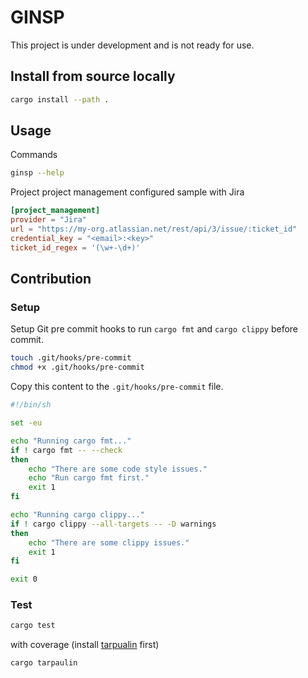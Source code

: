 # GINSP

This project is under development and is not ready for use.

## Install from source locally

```sh
cargo install --path .
```

## Usage

Commands
```sh
ginsp --help
````

Project project management configured sample with Jira
```toml
[project_management]
provider = "Jira"
url = "https://my-org.atlassian.net/rest/api/3/issue/:ticket_id"
credential_key = "<email>:<key>"
ticket_id_regex = '(\w+-\d+)'
```

## Contribution

### Setup

Setup Git pre commit hooks to run `cargo fmt` and `cargo clippy` before commit.

```sh
touch .git/hooks/pre-commit
chmod +x .git/hooks/pre-commit
```

Copy this content to the `.git/hooks/pre-commit` file.

```sh
#!/bin/sh

set -eu

echo "Running cargo fmt..."
if ! cargo fmt -- --check
then
    echo "There are some code style issues."
    echo "Run cargo fmt first."
    exit 1
fi

echo "Running cargo clippy..."
if ! cargo clippy --all-targets -- -D warnings
then
    echo "There are some clippy issues."
    exit 1
fi

exit 0
```

### Test

```sh
cargo test
```

with coverage (install [tarpualin](https://github.com/xd009642/tarpaulin) first)

```sh
cargo tarpaulin
```